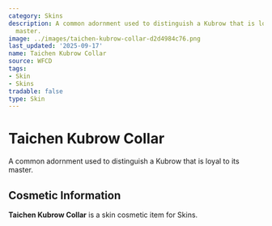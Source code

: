 ```yaml
---
category: Skins
description: A common adornment used to distinguish a Kubrow that is loyal to its
  master.
image: ../images/taichen-kubrow-collar-d2d4984c76.png
last_updated: '2025-09-17'
name: Taichen Kubrow Collar
source: WFCD
tags:
- Skin
- Skins
tradable: false
type: Skin
---
```


# Taichen Kubrow Collar

A common adornment used to distinguish a Kubrow that is loyal to its master.

## Cosmetic Information

**Taichen Kubrow Collar** is a skin cosmetic item for Skins.

